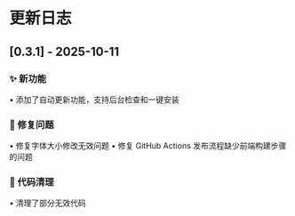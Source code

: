 # 更新日志

## [0.3.1] - 2025-10-11

### ✨ 新功能
• 添加了自动更新功能，支持后台检查和一键安装

### 🐛 修复问题
• 修复字体大小修改无效问题
• 修复 GitHub Actions 发布流程缺少前端构建步骤的问题

### 🧹 代码清理
• 清理了部分无效代码





